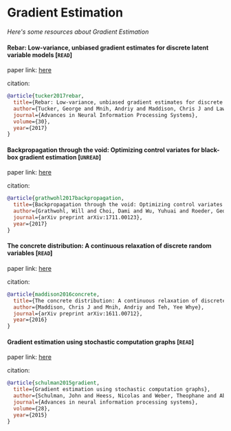 # Gradient Estimation
*Here's some resources about Gradient Estimation*



#### Rebar: Low-variance, unbiased gradient estimates for discrete latent variable models [`READ`]

paper link: [here](https://proceedings.neurips.cc/paper_files/paper/2017/file/ebd6d2f5d60ff9afaeda1a81fc53e2d0-Paper.pdf)

citation: 
```bibtex
@article{tucker2017rebar,
  title={Rebar: Low-variance, unbiased gradient estimates for discrete latent variable models},
  author={Tucker, George and Mnih, Andriy and Maddison, Chris J and Lawson, John and Sohl-Dickstein, Jascha},
  journal={Advances in Neural Information Processing Systems},
  volume={30},
  year={2017}
}
```
    

#### Backpropagation through the void: Optimizing control variates for black-box gradient estimation [`UNREAD`]

paper link: [here](https://arxiv.org/pdf/1711.00123)

citation: 
```bibtex
@article{grathwohl2017backpropagation,
  title={Backpropagation through the void: Optimizing control variates for black-box gradient estimation},
  author={Grathwohl, Will and Choi, Dami and Wu, Yuhuai and Roeder, Geoffrey and Duvenaud, David},
  journal={arXiv preprint arXiv:1711.00123},
  year={2017}
}
```


#### The concrete distribution: A continuous relaxation of discrete random variables [`READ`]

paper link: [here](https://arxiv.org/pdf/1611.00712)

citation: 
```bibtex
@article{maddison2016concrete,
  title={The concrete distribution: A continuous relaxation of discrete random variables},
  author={Maddison, Chris J and Mnih, Andriy and Teh, Yee Whye},
  journal={arXiv preprint arXiv:1611.00712},
  year={2016}
}
```
    


#### Gradient estimation using stochastic computation graphs [`READ`]

paper link: [here](https://proceedings.neurips.cc/paper_files/paper/2015/file/de03beffeed9da5f3639a621bcab5dd4-Paper.pdf)

citation: 
```bibtex
@article{schulman2015gradient,
  title={Gradient estimation using stochastic computation graphs},
  author={Schulman, John and Heess, Nicolas and Weber, Theophane and Abbeel, Pieter},
  journal={Advances in neural information processing systems},
  volume={28},
  year={2015}
}
```